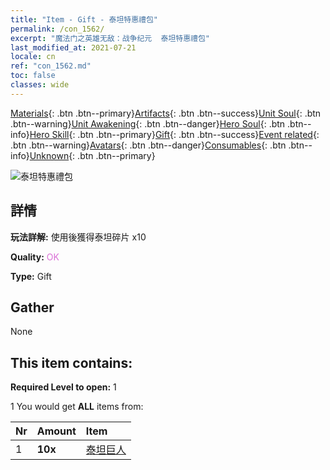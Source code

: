 ```yaml
---
title: "Item - Gift - 泰坦特惠禮包"
permalink: /con_1562/
excerpt: "魔法门之英雄无敌：战争纪元  泰坦特惠禮包"
last_modified_at: 2021-07-21
locale: cn
ref: "con_1562.md"
toc: false
classes: wide
---
```

 [Materials](/ItemsCN/){: .btn .btn--primary}[Artifacts](/ItemsCN/Artifacts/){: .btn .btn--success}[Unit Soul](/ItemsCN/UnitSoul/){: .btn .btn--warning}[Unit Awakening](/ItemsCN/UnitAwakening/){: .btn .btn--danger}[Hero Soul](/ItemsCN/HeroSoul/){: .btn .btn--info}[Hero Skill](/ItemsCN/HeroSkill/){: .btn .btn--primary}[Gift](/ItemsCN/Gift/){: .btn .btn--success}[Event related](/ItemsCN/Events/){: .btn .btn--warning}[Avatars](/ItemsCN/Avatars/){: .btn .btn--danger}[Consumables](/ItemsCN/Consumables/){: .btn .btn--info}[Unknown](/ItemsCN/Unknown/){: .btn .btn--primary}

 ![泰坦特惠禮包](/images/t/i_907126.png)

## 詳情
 **玩法詳解:** 使用後獲得泰坦碎片 x10

 **Quality:** <span style="color: #DA70D6">OK</span>

 **Type:** Gift

## Gather

  None

## This item contains:

 **Required Level to open:** 1

 1 You would get **ALL** items  from:

  | Nr | Amount |     Item    |
  |:---|:-------|:------------|
  | 1 |  **10x** | [泰坦巨人](/cn/Items/unt_241/) |  | 
